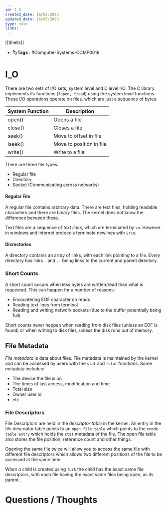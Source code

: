 ```yaml
---
id: I_O
created_date: 16/03/2023
updated_date: 16/03/2023
type: note
links: 
---
```

[[Shells]]
* **🏷️Tags** : #Computer-Systems-COMP0019 
# I_O

There are two sets of I/O sets, system level and C level I/O. The C library implements its functions (`fopen, fread`) using the system level functions. These I/O operations operate on files, which are just a sequence of bytes.

| System Function | Description              |
| --------------- | ------------------------ |
| open()          | Opens a file             |
| close()         | Closes a file            |
| seek()          | Move to offset in file   |
| lseek()         | Move to position in file |
| write()         | Write to a file          |


There are three file types:
* Regular file
* Directory
* Socket (Communicating across networks)

#### Regular File

A regular file contains arbitrary data. There are text files, holding readable characters and there are binary files. The kernel does not know the difference between these.

Text files are a sequence of *text lines*, which are terminated by `\n`. However in windows and internet protocols terminate newlines with `\r\n`.

#### Dicrectories

A directory contains an array of links, with each link pointing to a file. Every directory has links `.` and `..` being links to the current and parent directory.


### Short Counts

A short count occurs when less bytes are written/read than what is requested. This can happen for a number of reasons:
* Encountering EOF character on reads
* Reading text lines from terminal
* Reading and writing network sockets (due to the buffer potentially being full)

Short counts never happen when reading from disk files (unless an EOF is found) or when writing to disk files, unless the disk runs out of memory.

## File Metadata

*File metadata* is data about files. File metadata is maintained by the kernel and can be accessed by users with the `stat` and `fstat` functions. Some metadata includes:
* The device the file is on
* The times of last access, modification and time
* Total size
* Owner user id
* etc

### File Descriptors

File Descriptors are held in the *descriptor table* in the kernel. An entry in the file descriptor table points to an `open file table` which points to the `vnode table entry` which holds the `stat` metadata of the file. The open file table also stores the file position, reference count and other things.

Opening the same file twice will allow you to access the same file with different file descriptors which allows two different positions of the file to be accessed at the same time.

When a child is created using `fork` the child has the exact same file descriptors, with each file having the exact same files being open, as its parent.

# Questions / Thoughts
